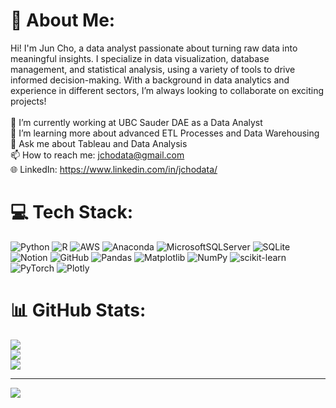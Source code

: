 # 💫 About Me:
Hi! I'm Jun Cho, a data analyst passionate about turning raw data into meaningful insights. I specialize in data visualization, database management, and statistical analysis, using a variety of tools to drive informed decision-making. With a background in data analytics and experience in different sectors, I’m always looking to collaborate on exciting projects!<br><br>🔭 I’m currently working at UBC Sauder DAE as a Data Analyst<br>🌱 I’m learning more about advanced ETL Processes and Data Warehousing<br>💬 Ask me about Tableau and Data Analysis <br>📫 How to reach me: jchodata@gmail.com <br>🌐 LinkedIn: https://www.linkedin.com/in/jchodata/<br>



# 💻 Tech Stack:
![Python](https://img.shields.io/badge/python-3670A0?style=for-the-badge&logo=python&logoColor=ffdd54) ![R](https://img.shields.io/badge/r-%23276DC3.svg?style=for-the-badge&logo=r&logoColor=white) ![AWS](https://img.shields.io/badge/AWS-%23FF9900.svg?style=for-the-badge&logo=amazon-aws&logoColor=white) ![Anaconda](https://img.shields.io/badge/Anaconda-%2344A833.svg?style=for-the-badge&logo=anaconda&logoColor=white) ![MicrosoftSQLServer](https://img.shields.io/badge/Microsoft%20SQL%20Server-CC2927?style=for-the-badge&logo=microsoft%20sql%20server&logoColor=white) ![SQLite](https://img.shields.io/badge/sqlite-%2307405e.svg?style=for-the-badge&logo=sqlite&logoColor=white) ![Notion](https://img.shields.io/badge/Notion-%23000000.svg?style=for-the-badge&logo=notion&logoColor=white) ![GitHub](https://img.shields.io/badge/github-%23121011.svg?style=for-the-badge&logo=github&logoColor=white) ![Pandas](https://img.shields.io/badge/pandas-%23150458.svg?style=for-the-badge&logo=pandas&logoColor=white) ![Matplotlib](https://img.shields.io/badge/Matplotlib-%23ffffff.svg?style=for-the-badge&logo=Matplotlib&logoColor=black) ![NumPy](https://img.shields.io/badge/numpy-%23013243.svg?style=for-the-badge&logo=numpy&logoColor=white) ![scikit-learn](https://img.shields.io/badge/scikit--learn-%23F7931E.svg?style=for-the-badge&logo=scikit-learn&logoColor=white) ![PyTorch](https://img.shields.io/badge/PyTorch-%23EE4C2C.svg?style=for-the-badge&logo=PyTorch&logoColor=white) ![Plotly](https://img.shields.io/badge/Plotly-%233F4F75.svg?style=for-the-badge&logo=plotly&logoColor=white)
# 📊 GitHub Stats:
![](https://github-readme-stats.vercel.app/api?username=jchodata&theme=dark&hide_border=false&include_all_commits=false&count_private=false)<br/>
![](https://github-readme-streak-stats.herokuapp.com/?user=jchodata&theme=dark&hide_border=false)<br/>
![](https://github-readme-stats.vercel.app/api/top-langs/?username=jchodata&theme=dark&hide_border=false&include_all_commits=false&count_private=false&layout=compact)

---
[![](https://visitcount.itsvg.in/api?id=jchodata&icon=0&color=0)](https://visitcount.itsvg.in)

<!-- Proudly created with GPRM ( https://gprm.itsvg.in ) -->
